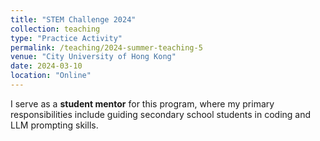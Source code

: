 ```yaml
---
title: "STEM Challenge 2024"
collection: teaching
type: "Practice Activity"
permalink: /teaching/2024-summer-teaching-5
venue: "City University of Hong Kong"
date: 2024-03-10
location: "Online"
---
```

I serve as a **student mentor** for this program, where my primary responsibilities include guiding secondary school students in coding and LLM prompting skills.
